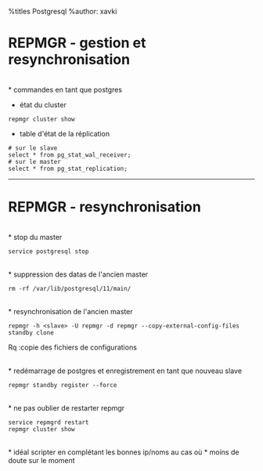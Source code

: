%titles Postgresql
%author: xavki


# REPMGR - gestion et resynchronisation


<br>
* commandes en tant que postgres

* état du cluster

```
repmgr cluster show
```

* table d'état de la réplication

```
# sur le slave
select * from pg_stat_wal_receiver;
# sur le master
select * from pg_stat_replication;
```

-------------------------------------------------------------

# REPMGR - resynchronisation


<br>
* stop du master

```
service postgresql stop
```

<br>
* suppression des datas de l'ancien master

```
rm -rf /var/lib/postgresql/11/main/
```

<br>
* resynchronisation de l'ancien master

```
repmgr -h <slave> -U repmgr -d repmgr --copy-external-config-files standby clone
```

Rq :copie des fichiers de configurations

<br>
* redémarrage de postgres et enregistrement en tant que nouveau slave

```
repmgr standby register --force
```

<br>
* ne pas oublier de restarter repmgr

```
service repmgrd restart
repmgr cluster show
```

<br>
* idéal scripter en complétant les bonnes ip/noms au cas où
		* moins de doute sur le moment
